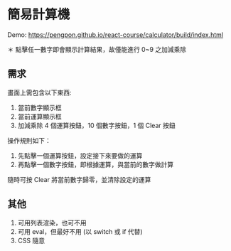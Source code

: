 # 簡易計算機

Demo: https://pengpon.github.io/react-course/calculator/build/index.html

＊ 點擊任一數字即會顯示計算結果，故僅能進行 0~9 之加減乘除
## 需求
畫面上需包含以下東西:

1. 當前數字顯示框
2. 當前運算顯示框
3. 加減乘除 4 個運算按鈕，10 個數字按鈕，1 個 Clear 按鈕

操作規則如下：

1. 先點擊一個運算按鈕，設定接下來要做的運算
2. 再點擊一個數字按鈕，即根據運算，與當前的數字做計算

隨時可按 Clear 將當前數字歸零，並清除設定的運算

## 其他
1. 可用列表渲染，也可不用
2. 可用 eval，但最好不用 (以 switch 或 if 代替)
3. CSS 隨意


